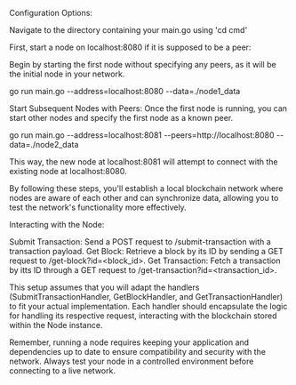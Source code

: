 Configuration Options:

Navigate to the directory containing your main.go using 'cd cmd'

First, start a node on localhost:8080 if it is supposed to be a peer:

Begin by starting the first node without specifying any peers, as it will be the initial node in your network.

go run main.go --address=localhost:8080 --data=./node1_data

Start Subsequent Nodes with Peers:
Once the first node is running, you can start other nodes and specify the first node as a known peer.

go run main.go --address=localhost:8081 --peers=http://localhost:8080 --data=./node2_data

This way, the new node at localhost:8081 will attempt to connect with the existing node at localhost:8080.

By following these steps, you'll establish a local blockchain network where nodes are aware of each other and can synchronize data, allowing you to test the network's functionality more effectively.

Interacting with the Node:

Submit Transaction: Send a POST request to /submit-transaction with a transaction payload.
Get Block: Retrieve a block by its ID by sending a GET request to /get-block?id=<block_id>.
Get Transaction: Fetch a transaction by itts ID through a GET request to /get-transaction?id=<transaction_id>.

This setup assumes that you will adapt the handlers (SubmitTransactionHandler, GetBlockHandler, and GetTransactionHandler) to fit your actual implementation. Each handler should encapsulate the logic for handling its respective request, interacting with the blockchain stored within the Node instance.

Remember, running a node requires keeping your application and dependencies up to date to ensure compatibility and security with the network. Always test your node in a controlled environment before connecting to a live network. 
